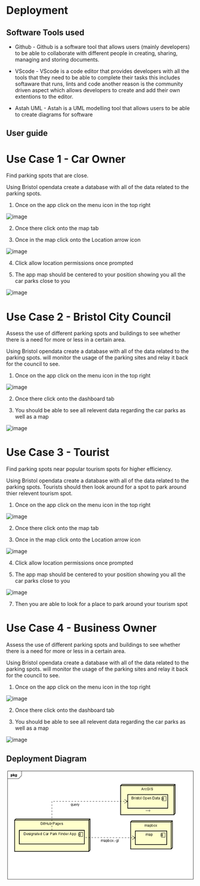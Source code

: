 # Deployment

## Software Tools used

- Github - Github is a software tool that allows users (mainly developers) to be able to collaborate with different people in creating, sharing, managing and storing documents.
  
- VScode - VScode is a code editor that provides developers with all the tools that they need to be able to complete their tasks this includes softaware that runs, lints and code another reason
  is the community driven aspect which allows developers to create and add their own extentions to the editor.
  
- Astah UML - Astah is a UML modelling tool that allows users to be able to create diagrams for software

## User guide

# Use Case 1 - Car Owner

Find parking spots that are close.

Using Bristol opendata create a database with all of the data related to the parking spots.

1. Once on the app click on the menu icon in the top right

![image](https://github.com/Zxiona/Team-7/assets/82226228/f0abe4bd-70b8-4a37-b201-083803ec5e6b)

2. Once there click onto the map tab
   
3. Once in the map click onto the Location arrow icon

![image](https://github.com/Zxiona/Team-7/assets/82226228/7a41a09c-da9f-4617-9cc3-efc9f8c14f11)


4. Click allow location permissions once prompted
   
6. The app map should be centered to your position showing you all the car parks close to you

![image](https://github.com/Zxiona/Team-7/assets/82226228/20709fda-9ad4-4991-abbf-f94c25b88ba0)

# Use Case 2 - Bristol City Council

Assess the use of different parking spots and buildings to see whether there is a need for more or less in a certain area.

Using Bristol opendata create a database with all of the data related to the parking spots. will monitor the usage of the parking sites and relay it back for the council to see.

1. Once on the app click on the menu icon in the top right

![image](https://github.com/Zxiona/Team-7/assets/82226228/f0abe4bd-70b8-4a37-b201-083803ec5e6b)

2. Once there click onto the dashboard tab

4. You should be able to see all relevent data regarding the car parks as well as a map

![image](https://github.com/Zxiona/Team-7/assets/82226228/b1b2432b-59ad-4d40-8489-cc22d2c71a13)

# Use Case 3 - Tourist

Find parking spots near popular tourism spots for higher efficiency.

Using Bristol opendata create a database with all of the data related to the parking spots. Tourists should then look around for a spot to park around thier relevent tourism spot.

1. Once on the app click on the menu icon in the top right

![image](https://github.com/Zxiona/Team-7/assets/82226228/f0abe4bd-70b8-4a37-b201-083803ec5e6b)

2. Once there click onto the map tab
   
3. Once in the map click onto the Location arrow icon

![image](https://github.com/Zxiona/Team-7/assets/82226228/7a41a09c-da9f-4617-9cc3-efc9f8c14f11)


4. Click allow location permissions once prompted
   
6. The app map should be centered to your position showing you all the car parks close to you

![image](https://github.com/Zxiona/Team-7/assets/82226228/20709fda-9ad4-4991-abbf-f94c25b88ba0)

7. Then you are able to look for a place to park around your tourism spot

# Use Case 4 - Business Owner

Assess the use of different parking spots and buildings to see whether there is a need for more or less in a certain area.

Using Bristol opendata create a database with all of the data related to the parking spots. will monitor the usage of the parking sites and relay it back for the council to see.

1. Once on the app click on the menu icon in the top right

![image](https://github.com/Zxiona/Team-7/assets/82226228/f0abe4bd-70b8-4a37-b201-083803ec5e6b)

2. Once there click onto the dashboard tab

4. You should be able to see all relevent data regarding the car parks as well as a map

![image](https://github.com/Zxiona/Team-7/assets/82226228/b1b2432b-59ad-4d40-8489-cc22d2c71a13)


## Deployment Diagram

![Insert your Interaction/Deployment Diagrams for each use-case here.](diagrams/DeploymentDiagram.png)
